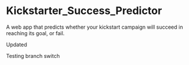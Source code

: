 # Kickstarter_Success_Predictor
A web app that predicts whether your kickstart campaign will succeed in reaching its goal, or fail.

Updated

Testing branch switch